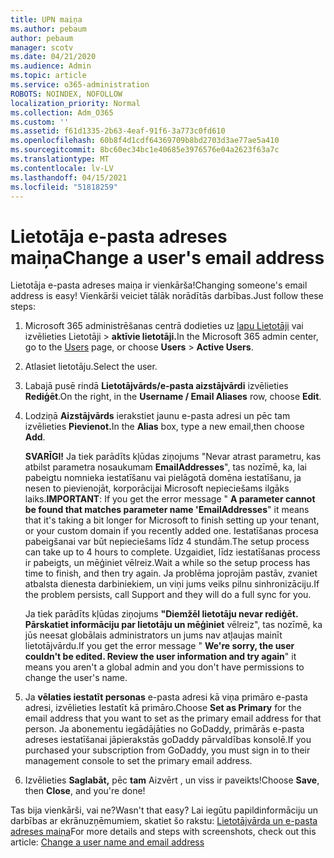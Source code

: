 ```yaml
---
title: UPN maiņa
ms.author: pebaum
author: pebaum
manager: scotv
ms.date: 04/21/2020
ms.audience: Admin
ms.topic: article
ms.service: o365-administration
ROBOTS: NOINDEX, NOFOLLOW
localization_priority: Normal
ms.collection: Adm_O365
ms.custom: ''
ms.assetid: f61d1335-2b63-4eaf-91f6-3a773c0fd610
ms.openlocfilehash: 60b8f4d1cdf64369709b8bd2703d3ae77ae5a410
ms.sourcegitcommit: 8bc60ec34bc1e40685e3976576e04a2623f63a7c
ms.translationtype: MT
ms.contentlocale: lv-LV
ms.lasthandoff: 04/15/2021
ms.locfileid: "51818259"
---
```

# <a name="change-a-users-email-address"></a><span data-ttu-id="971bb-102">Lietotāja e-pasta adreses maiņa</span><span class="sxs-lookup"><span data-stu-id="971bb-102">Change a user's email address</span></span>

<span data-ttu-id="971bb-103">Lietotāja e-pasta adreses maiņa ir vienkārša!</span><span class="sxs-lookup"><span data-stu-id="971bb-103">Changing someone's email address is easy!</span></span> <span data-ttu-id="971bb-104">Vienkārši veiciet tālāk norādītās darbības.</span><span class="sxs-lookup"><span data-stu-id="971bb-104">Just follow these steps:</span></span>
  
1. <span data-ttu-id="971bb-105">Microsoft 365 administrēšanas centrā dodieties uz [lapu Lietotāji](https://go.microsoft.com/fwlink/p/?linkid=834822) vai izvēlieties Lietotāji  \> **aktīvie lietotāji.**</span><span class="sxs-lookup"><span data-stu-id="971bb-105">In the Microsoft 365 admin center, go to the [Users](https://go.microsoft.com/fwlink/p/?linkid=834822) page, or choose **Users** \> **Active Users**.</span></span>
    
2. <span data-ttu-id="971bb-106">Atlasiet lietotāju.</span><span class="sxs-lookup"><span data-stu-id="971bb-106">Select the user.</span></span>
    
3. <span data-ttu-id="971bb-107">Labajā pusē rindā **Lietotājvārds/e-pasta aizstājvārdi** izvēlieties **Rediģēt**.</span><span class="sxs-lookup"><span data-stu-id="971bb-107">On the right, in the **Username / Email Aliases** row, choose **Edit**.</span></span>
    
4. <span data-ttu-id="971bb-108">Lodziņā **Aizstājvārds** ierakstiet jaunu e-pasta adresi un pēc tam izvēlieties **Pievienot.**</span><span class="sxs-lookup"><span data-stu-id="971bb-108">In the **Alias** box, type a new email,then choose **Add**.</span></span>
    
    <span data-ttu-id="971bb-109">**SVARĪGI!** Ja tiek parādīts kļūdas ziņojums "Nevar atrast parametru, kas atbilst parametra nosaukumam **EmailAddresses**", tas nozīmē, ka, lai pabeigtu nomnieka iestatīšanu vai pielāgotā domēna iestatīšanu, ja nesen to pievienojāt, korporācijai Microsoft nepieciešams ilgāks laiks.</span><span class="sxs-lookup"><span data-stu-id="971bb-109">**IMPORTANT**: If you get the error message " **A parameter cannot be found that matches parameter name 'EmailAddresses**" it means that it's taking a bit longer for Microsoft to finish setting up your tenant, or your custom domain if you recently added one.</span></span> <span data-ttu-id="971bb-110">Iestatīšanas procesa pabeigšanai var būt nepieciešams līdz 4 stundām.</span><span class="sxs-lookup"><span data-stu-id="971bb-110">The setup process can take up to 4 hours to complete.</span></span> <span data-ttu-id="971bb-111">Uzgaidiet, līdz iestatīšanas process ir pabeigts, un mēģiniet vēlreiz.</span><span class="sxs-lookup"><span data-stu-id="971bb-111">Wait a while so the setup process has time to finish, and then try again.</span></span> <span data-ttu-id="971bb-112">Ja problēma joprojām pastāv, zvaniet atbalsta dienesta darbiniekiem, un viņi jums veiks pilnu sinhronizāciju.</span><span class="sxs-lookup"><span data-stu-id="971bb-112">If the problem persists, call Support and they will do a full sync for you.</span></span>
    
    <span data-ttu-id="971bb-113">Ja tiek parādīts kļūdas ziņojums **"Diemžēl lietotāju nevar rediģēt. Pārskatiet informāciju par lietotāju un mēģiniet** vēlreiz", tas nozīmē, ka jūs neesat globālais administrators un jums nav atļaujas mainīt lietotājvārdu.</span><span class="sxs-lookup"><span data-stu-id="971bb-113">If you get the error message " **We're sorry, the user couldn't be edited. Review the user information and try again**" it means you aren't a global admin and you don't have permissions to change the user's name.</span></span>
    
5. <span data-ttu-id="971bb-114">Ja **vēlaties iestatīt personas** e-pasta adresi kā viņa primāro e-pasta adresi, izvēlieties Iestatīt kā primāro.</span><span class="sxs-lookup"><span data-stu-id="971bb-114">Choose **Set as Primary** for the email address that you want to set as the primary email address for that person.</span></span> <span data-ttu-id="971bb-115">Ja abonementu iegādājāties no GoDaddy, primārās e-pasta adreses iestatīšanai jāpierakstās goDaddy pārvaldības konsolē.</span><span class="sxs-lookup"><span data-stu-id="971bb-115">If you purchased your subscription from GoDaddy, you must sign in to their management console to set the primary email address.</span></span> 
    
6. <span data-ttu-id="971bb-116">Izvēlieties **Saglabāt,** pēc **tam** Aizvērt , un viss ir paveikts!</span><span class="sxs-lookup"><span data-stu-id="971bb-116">Choose **Save**, then **Close**, and you're done!</span></span>
    
<span data-ttu-id="971bb-117">Tas bija vienkārši, vai ne?</span><span class="sxs-lookup"><span data-stu-id="971bb-117">Wasn't that easy?</span></span> <span data-ttu-id="971bb-118">Lai iegūtu papildinformāciju un darbības ar ekrānuzņēmumiem, skatiet šo rakstu: [Lietotājvārda un e-pasta adreses maiņa](https://docs.microsoft.com/microsoft-365/admin/add-users/change-a-user-name-and-email-address)</span><span class="sxs-lookup"><span data-stu-id="971bb-118">For more details and steps with screenshots, check out this article: [Change a user name and email address](https://docs.microsoft.com/microsoft-365/admin/add-users/change-a-user-name-and-email-address)</span></span>
  

